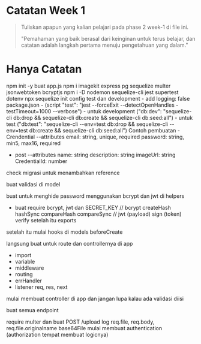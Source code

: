 # Catatan Week 1

> Tuliskan apapun yang kalian pelajari pada phase 2 week-1 di file ini.
>
> "Pemahaman yang baik berasal dari keinginan untuk terus belajar, dan catatan adalah langkah pertama menuju pengetahuan yang dalam."

<h1> Hanya Catatan</h1>
npm init -y
buat app.js
npm i imagekit express pg sequelize multer jsonwebtoken bcryptjs 
npm i -D nodemon sequelize-cli jest supertest dotenv
npx sequelize init
config test dan development
- add logging: false
package.json 
- (script "test": "jest --forceExit --detectOpenHandles -testTimeout=1000 --verbose")  
- untuk development ("db:dev": "sequelize-cli db:drop && sequelize-cli db:create && sequelize-cli db:seed:all") 
- untuk test ("db:test": "sequelize-cli --env=test db:drop && sequelize-cli --env=test db:create && sequelize-cli db:seed:all")
Contoh pembuatan
- Crendential 
--attributes
email: string, unique, required
password: string, min5, max16, required

- post 
--attributes
name: string
description: string
imageUrl: string
CredentialId: number

check migrasi untuk menambahkan reference

buat validasi di model 


buat untuk menghide password menggunakan bcrypt dan jwt di helpers
- buat require bcrypt, jwt dan SECRET_KEY
// bcrypt
createHash hashSync
compareHash compareSync
// jwt
(payload) sign
(token) verify
setelah itu exports

setelah itu mulai hooks di models
beforeCreate

langsung buat untuk route dan controllernya di app
- import
- variable
- middleware
- routing
- errHandler
- listener
req, res, next

mulai membuat controller di app
dan jangan lupa kalau ada validasi diisi

buat semua endpoint 

require multer dan buat POST /upload log req.file, req.body, req.file.originalname base64File 
mulai membuat authentication (authorization tempat membuat logicnya)